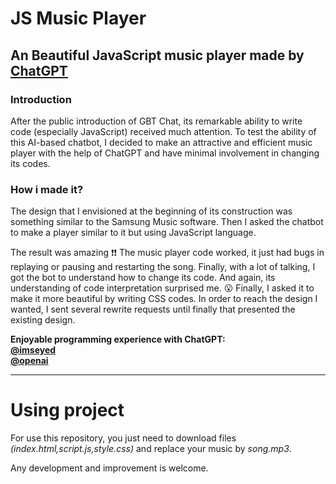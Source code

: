 # JS Music Player
An Beautiful JavaScript music player made by [ChatGPT](https://ai.com)
----------
### Introduction
After the public introduction of GBT Chat, its remarkable ability to write code (especially JavaScript) received much attention.
To test the ability of this AI-based chatbot, I decided to make an attractive and efficient music player with the help of ChatGPT and have minimal involvement in changing its codes.
### How i made it?
The design that I envisioned at the beginning of its construction was something similar to the Samsung Music software. Then I asked the chatbot to make a player similar to it but using JavaScript language.

The result was amazing ❗❗
The music player code worked, it just had bugs in replaying or pausing and restarting the song.
Finally, with a lot of talking, I got the bot to understand how to change its code. And again, its understanding of code interpretation surprised me. 😮
Finally, I asked it to make it more beautiful by writing CSS codes. In order to reach the design I wanted, I sent several rewrite requests until finally that presented the existing design.

**Enjoyable programming experience with ChatGPT:                                               
[@imseyed](https://github.com/imseyed)                                               
[@openai](https://github.com/openai)**

----------

# Using project
For use this repository, you just need to download files _(index.html,script.js,style.css)_ and replace your music by _song.mp3_.

Any development and improvement is welcome.